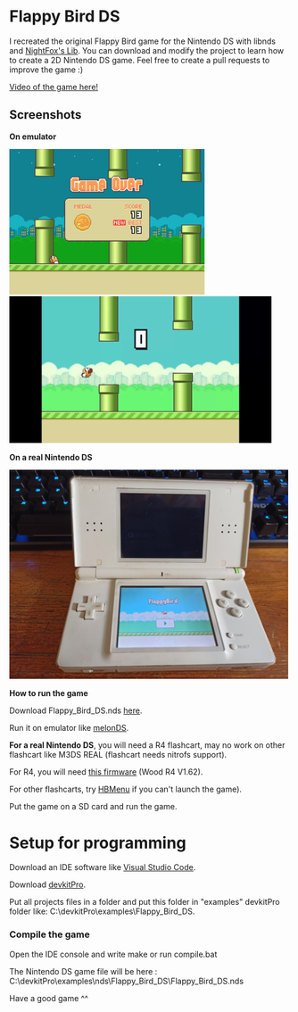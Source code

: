 # Flappy Bird DS
I recreated the original Flappy Bird game for the Nintendo DS with libnds and [NightFox's Lib](https://nightfoxandco.com/?page_id=52).
You can download and modify the project to learn how to create a 2D Nintendo DS game.
Feel free to create a pull requests to improve the game :)

[Video of the game here!](https://www.youtube.com/watch?v=J78rlw65wTs)

## Screenshots

**On emulator**

<img src="https://github.com/Fewnity/Flappy-Bird-Nintendo-DS/blob/main/GitImages/Flap2.PNG" width="350"><img src="https://github.com/Fewnity/Flappy-Bird-Nintendo-DS/blob/main/GitImages/FlapGif.gif" width="470">

**On a real Nintendo DS**

<img src="https://github.com/Fewnity/Flappy-Bird-Nintendo-DS/blob/main/GitImages/FlapReal.jpg" width="500">

**How to run the game**

Download Flappy_Bird_DS.nds [here](https://github.com/Fewnity/Flappy-Bird-Nintendo-DS/raw/main/Flappy_Bird_DS.nds).

Run it on emulator like [melonDS](http://melonds.kuribo64.net/downloads.php).

**For a real Nintendo DS**, you will need a R4 flashcart, may no work on other flashcart like M3DS REAL (flashcart needs nitrofs support).

For R4, you will need [this firmware](http://old.r4wood.com/pages/Wood-R4-Kernel.html) (Wood R4 V1.62).

For other flashcarts, try [HBMenu](https://github.com/devkitPro/nds-hb-menu/releases/) if you can't launch the game).

Put the game on a SD card and run the game.

# Setup for programming
Download an IDE software like [Visual Studio Code](https://code.visualstudio.com/).

Download [devkitPro](https://github.com/devkitPro/installer/releases).

Put all projects files in a folder and put this folder in "examples" devkitPro folder like: C:\devkitPro\examples\Flappy_Bird_DS.

### Compile the game
Open the IDE console and write make or run compile.bat

The Nintendo DS game file will be here : C:\devkitPro\examples\nds\Flappy_Bird_DS\Flappy_Bird_DS.nds

Have a good game ^^

